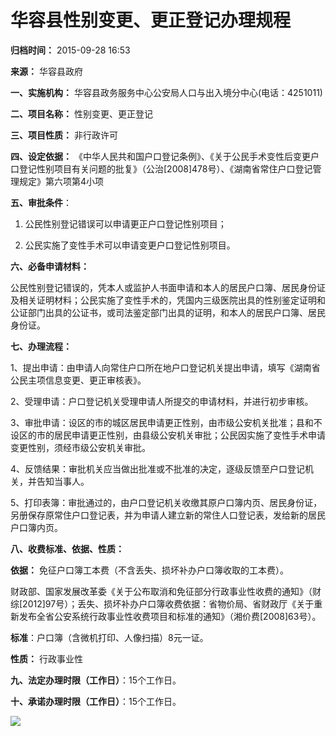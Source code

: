 # 华容县性别变更、更正登记办理规程

**归档时间：** 2015-09-28 16:53

**来源：** 华容县政府

**一、实施机构：** 华容县政务服务中心公安局人口与出入境分中心(电话：4251011)

**二、项目名称：** 性别变更、更正登记

**三、项目性质：** 非行政许可

**四、设定依据：**
《中华人民共和国户口登记条例》、《关于公民手术变性后变更户口登记性别项目有关问题的批复》（公治\[2008\]478号）、《湖南省常住户口登记管理规定》第六项第4小项

**五、审批条件**：

1.  公民性别登记错误可以申请更正户口登记性别项目；

2.  公民实施了变性手术可以申请变更户口登记性别项目。

**六、必备申请材料：**

公民性别登记错误的，凭本人或监护人书面申请和本人的居民户口簿、居民身份证及相关证明材料；公民实施了变性手术的，凭国内三级医院出具的性别鉴定证明和公证部门出具的公证书，或司法鉴定部门出具的证明，和本人的居民户口簿、居民身份证。

**七、办理流程：**

1、提出申请：由申请人向常住户口所在地户口登记机关提出申请，填写《湖南省公民主项信息变更、更正审核表》。

2、受理申请：户口登记机关受理申请人所提交的申请材料，并进行初步审核。

3、审批申请：设区的市的城区居民申请更正性别，由市级公安机关批准；县和不设区的市的居民申请更正性别，由县级公安机关审批；公民因实施了变性手术申请变更性别，须经市级公安机关审批。

4、反馈结果：审批机关应当做出批准或不批准的决定，逐级反馈至户口登记机关，并告知当事人。

5、打印表簿：审批通过的，由户口登记机关收缴其原户口簿内页、居民身份证，另册保存原常住户口登记表，并为申请人建立新的常住人口登记表，发给新的居民户口簿内页。

**八、收费标准、依据、性质：**

**依据：** 免征户口簿工本费（不含丢失、损坏补办户口簿收取的工本费）。

财政部、国家发展改革委《关于公布取消和免征部分行政事业性收费的通知》（财综\[2012\]97号）；丢失、损坏补办户口簿收费依据：省物价局、省财政厅《关于重新发布全省公安系统行政事业性收费项目和标准的通知》（湘价费\[2008\]63号）。

**标准**：户口簿（含微机打印、人像扫描）8元一证。

**性质：** 行政事业性

**九、法定办理时限（工作日）**：15个工作日。

**十、承诺办理时限（工作日）**：15个工作日。

![](../2022/img/wximg.jpg)
